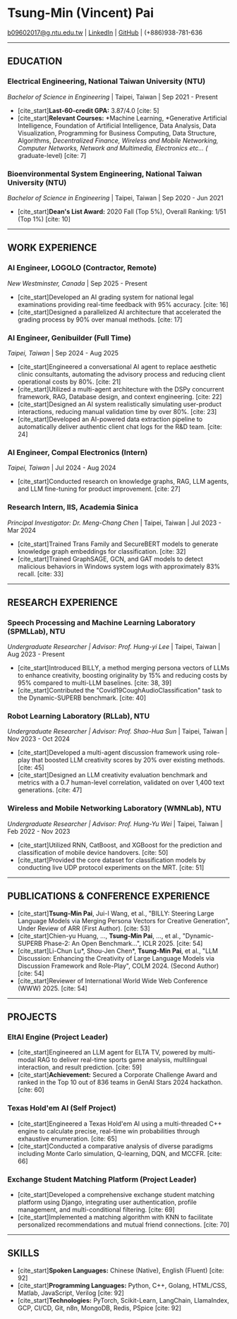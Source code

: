# Tsung-Min (Vincent) Pai

b09602017@g.ntu.edu.tw | [LinkedIn](https://www.linkedin.com/in/tsung-ming-pai/) | [GitHub](https://github.com/Bai1026) | (+886)938-781-636

---

## EDUCATION

### Electrical Engineering, National Taiwan University (NTU)
*Bachelor of Science in Engineering* | Taipei, Taiwan | Sep 2021 - Present
- [cite_start]**Last-60-credit GPA:** 3.87/4.0 [cite: 5]
- [cite_start]**Relevant Courses:** *Machine Learning, *Generative Artificial Intelligence, Foundation of Artificial Intelligence, Data Analysis, Data Visualization, Programming for Business Computing, Data Structure, Algorithms, *Decentralized Finance, Wireless and Mobile Networking, Computer Networks, Network and Multimedia, Electronics etc... (* graduate-level) [cite: 7]

### Bioenvironmental System Engineering, National Taiwan University (NTU)
*Bachelor of Science in Engineering* | Taipei, Taiwan | Sep 2020 - Jun 2021
- [cite_start]**Dean's List Award:** 2020 Fall (Top 5%), Overall Ranking: 1/51 (Top 1%) [cite: 10]

---

## WORK EXPERIENCE

### AI Engineer, LOGOLO (Contractor, Remote)
*New Westminster, Canada* | Sep 2025 - Present
- [cite_start]Developed an AI grading system for national legal examinations providing real-time feedback with 95% accuracy. [cite: 16]
- [cite_start]Designed a parallelized AI architecture that accelerated the grading process by 90% over manual methods. [cite: 17]

### AI Engineer, Genibuilder (Full Time)
*Taipei, Taiwan* | Sep 2024 - Aug 2025
- [cite_start]Engineered a conversational AI agent to replace aesthetic clinic consultants, automating the advisory process and reducing client operational costs by 80%. [cite: 21]
- [cite_start]Utilized a multi-agent architecture with the DSPy concurrent framework, RAG, Database design, and context engineering. [cite: 22]
- [cite_start]Designed an AI system realistically simulating user-product interactions, reducing manual validation time by over 80%. [cite: 23]
- [cite_start]Developed an AI-powered data extraction pipeline to automatically deliver authentic client chat logs for the R&D team. [cite: 24]

### AI Engineer, Compal Electronics (Intern)
*Taipei, Taiwan* | Jul 2024 - Aug 2024
- [cite_start]Conducted research on knowledge graphs, RAG, LLM agents, and LLM fine-tuning for product improvement. [cite: 27]

### Research Intern, IIS, Academia Sinica
*Principal Investigator: Dr. Meng-Chang Chen* | Taipei, Taiwan | Jul 2023 - Mar 2024
- [cite_start]Trained Trans Family and SecureBERT models to generate knowledge graph embeddings for classification. [cite: 32]
- [cite_start]Trained GraphSAGE, GCN, and GAT models to detect malicious behaviors in Windows system logs with approximately 83% recall. [cite: 33]

---

## RESEARCH EXPERIENCE

### Speech Processing and Machine Learning Laboratory (SPMLLab), NTU
*Undergraduate Researcher | Advisor: Prof. Hung-yi Lee* | Taipei, Taiwan | Aug 2023 - Present
- [cite_start]Introduced BILLY, a method merging persona vectors of LLMs to enhance creativity, boosting originality by 15% and reducing costs by 95% compared to multi-LLM baselines. [cite: 38, 39]
- [cite_start]Contributed the "Covid19CoughAudioClassification" task to the Dynamic-SUPERB benchmark. [cite: 40]

### Robot Learning Laboratory (RLLab), NTU
*Undergraduate Researcher | Advisor: Prof. Shao-Hua Sun* | Taipei, Taiwan | Nov 2023 - Oct 2024
- [cite_start]Developed a multi-agent discussion framework using role-play that boosted LLM creativity scores by 20% over existing methods. [cite: 45]
- [cite_start]Designed an LLM creativity evaluation benchmark and metrics with a 0.7 human-level correlation, validated on over 1,400 text generations. [cite: 47]

### Wireless and Mobile Networking Laboratory (WMNLab), NTU
*Undergraduate Researcher | Advisor: Prof. Hung-Yu Wei* | Taipei, Taiwan | Feb 2022 - Nov 2023
- [cite_start]Utilized RNN, CatBoost, and XGBoost for the prediction and classification of mobile device handovers. [cite: 50]
- [cite_start]Provided the core dataset for classification models by conducting live UDP protocol experiments on the MRT. [cite: 51]

---

## PUBLICATIONS & CONFERENCE EXPERIENCE

- [cite_start]**Tsung-Min Pai**, Jui-I Wang, et al., "BILLY: Steering Large Language Models via Merging Persona Vectors for Creative Generation", Under Review of ARR (First Author). [cite: 53]
- [cite_start]Chien-yu Huang, ..., **Tsung-Min Pai**, ..., et al., "Dynamic-SUPERB Phase-2: An Open Benchmark...", ICLR 2025. [cite: 54]
- [cite_start]Li-Chun Lu*, Shou-Jen Chen*, **Tsung-Min Pai**, et al., "LLM Discussion: Enhancing the Creativity of Large Language Models via Discussion Framework and Role-Play", COLM 2024. (Second Author) [cite: 54]
- [cite_start]Reviewer of International World Wide Web Conference (WWW) 2025. [cite: 54]

---

## PROJECTS

### EltAI Engine (Project Leader)
- [cite_start]Engineered an LLM agent for ELTA TV, powered by multi-modal RAG to deliver real-time sports game analysis, multilingual interaction, and result prediction. [cite: 59]
- [cite_start]**Achievement:** Secured a Corporate Challenge Award and ranked in the Top 10 out of 836 teams in GenAI Stars 2024 hackathon. [cite: 60]

### Texas Hold'em AI (Self Project)
- [cite_start]Engineered a Texas Hold'em AI using a multi-threaded C++ engine to calculate precise, real-time win probabilities through exhaustive enumeration. [cite: 65]
- [cite_start]Conducted a comparative analysis of diverse paradigms including Monte Carlo simulation, Q-learning, DQN, and MCCFR. [cite: 66]

### Exchange Student Matching Platform (Project Leader)
- [cite_start]Developed a comprehensive exchange student matching platform using Django, integrating user authentication, profile management, and multi-conditional filtering. [cite: 69]
- [cite_start]Implemented a matching algorithm with KNN to facilitate personalized recommendations and mutual friend connections. [cite: 70]

---

## SKILLS

- [cite_start]**Spoken Languages:** Chinese (Native), English (Fluent) [cite: 92]
- [cite_start]**Programming Languages:** Python, C++, Golang, HTML/CSS, Matlab, JavaScript, Verilog [cite: 92]
- [cite_start]**Technologies:** PyTorch, Scikit-Learn, LangChain, LlamaIndex, GCP, CI/CD, Git, n8n, MongoDB, Redis, PSpice [cite: 92]
